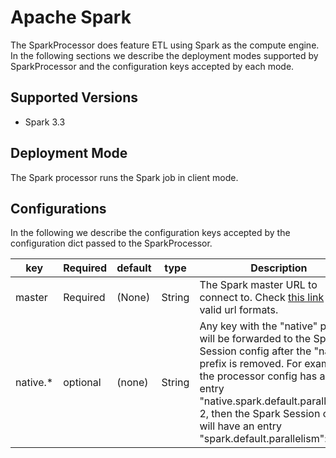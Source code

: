 # Apache Spark

The SparkProcessor does feature ETL using Spark as the compute engine. In the
following sections we describe the deployment modes supported by SparkProcessor
and the configuration keys accepted by each mode.

## Supported Versions

- Spark 3.3

## Deployment Mode

The Spark processor runs the Spark job in client mode.

## Configurations

In the following we describe the configuration keys accepted by the
configuration dict passed to the SparkProcessor.

| key             | Required | default | type   | Description                                                                              |
|-----------------|----------|---------|--------|------------------------------------------------------------------------------------------|
| master | Required | (None) | String | The Spark master URL to connect to. Check [this link](https://spark.apache.org/docs/3.3.1/submitting-applications.html#master-urls) for valid url formats. |
| native.*                | optional | (none)         | String | Any key with the "native" prefix will be forwarded to the Spark Session config after the "native" prefix is removed. For example, if the processor config has an entry "native.spark.default.parallelism": 2, then the Spark Session config will have an entry "spark.default.parallelism": 2. |

